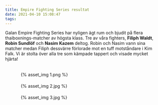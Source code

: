 ```yaml
---
title: Empire Fighting Series resultat
date: 2021-04-10 15:08:47
tags:
---
```


Galan Empire Fighting Series har nyligen ägt rum och bjudit på flera thaiboxnings-matcher av högsta klass. Tre av våra fighters, **Filiph Waldt**, **Robin Sundlöf** och **Nasim Kazem** deltog. Robin och Nasim vann sina matcher medan Filiph dessvärre förlorade mot en tuff motståndare i Kim Falk. Vi är stolta över alla tre som kämpade tappert och visade mycket hjärta!

<div style="padding-top: 20px; padding-bottom: 20px; width: 80%; margin: 0 auto;">
	{% asset_img 1.png %}
</div>

<div style="padding-bottom: 20px; width: 80%; margin: 0 auto;">
	{% asset_img 2.jpg %}
</div>

<div style="padding-bottom: 20px; width: 80%; margin: 0 auto;">
	{% asset_img 3.jpg %}
</div>